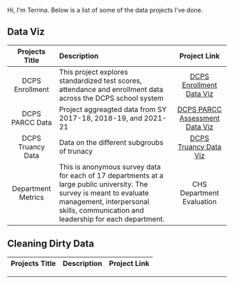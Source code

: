 Hi, I'm Terrina. Below is a list of some of the data projects I've done. 

## **Data Viz**

|Projects Title| Description | Project Link
| :---:       |    :----  |          :---: |
| DCPS Enrollment | This  project explores standardized test scores, attendance and enrollment data across the DCPS school system | [DCPS Enrollment Data Viz](https://public.tableau.com/views/DCPS2021-22Enrollment/DCPSSY2021-22EnrollmentData?:language=en-US&:display_count=n&:origin=viz_share_link)  |
| DCPS PARCC Data | Project aggreagted data from SY 2017-18, 2018-19, and 2021-21 | [DCPS PARCC Assessment Data Viz](https://public.tableau.com/views/PARCCdata/Dashboard1?:language=en-US&:display_count=n&:origin=viz_share_link) |
|DCPS Truancy Data | Data on the different subgroubs of trunacy | [DCPS Truancy Data Viz](https://public.tableau.com/views/PARCCassessment/Dashboard1?:language=en-US&:display_count=n&:origin=viz_share_link)
| Department Metrics| This is anonymous survey data for each of 17 departments at a large public university. The survey is meant to evaluate management, interpersonal skills, communication and leadership for each department.         | CHS Department Evaluation    |

## **Cleaning Dirty Data**
|Projects Title| Description | Project Link
| :---:       |    :----  |          :---: |

---







